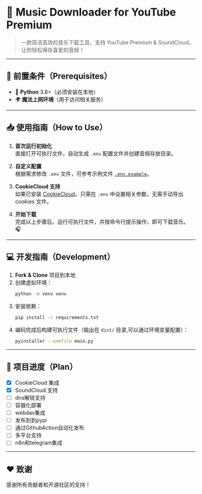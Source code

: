 # 🎵 Music Downloader for **YouTube Premium**
> 一款简洁高效的音乐下载工具，支持 YouTube Premium & SoundCloud，让你轻松保存喜爱的音频！  

---

## 🚀 前置条件（Prerequisites）
- 🐍 **Python** 3.8+（必须安装在本地）
- 🌍 **魔法上网环境**（用于访问相关服务）

---

## 📥 使用指南（How to Use）
1. **首次运行初始化**  
   直接打开可执行文件，自动生成 `.env` 配置文件并创建音频存放目录。  
   
2. **自定义配置**  
   根据需求修改 `.env` 文件，可参考示例文件 [`.env.example`](https://github.com/nichuanfang/ytm_downloader/blob/main/.env.example)。  

3. **CookieCloud 支持**  
   如果已安装 [CookieCloud](https://github.com/easychen/CookieCloud)，只需在 `.env` 中设置相关参数，无需手动导出 cookies 文件。  

4. **开始下载**  
   完成以上步骤后，运行可执行文件，并按命令行提示操作，即可下载音乐。 🎧

---

## 💻 开发指南（Development）
1. **Fork & Clone** 项目到本地  
2. 创建虚拟环境：  
   ```bash
   python -m venv venv
   ```
3. 安装依赖：  
   ```bash
   pip install -r requirements.txt
   ```
4. 编码完成后构建可执行文件（输出在 `dist/` 目录,可以通过环境变量配置）：  
   ```bash
   pyinstaller --onefile main.py
   ```

---

## 📅 项目进度（Plan）

- [x] CookieCloud 集成
- [x] SoundCloud 支持
- [ ] dns解锁支持
- [ ] 容器化部署
- [ ] webdav集成
- [ ] 发布到到pypi
- [ ] 通过GithubAction自动化发布
- [ ] 多平台支持
- [ ] n8n和telegram集成
---

## ❤️ 致谢
感谢所有贡献者和开源社区的支持！